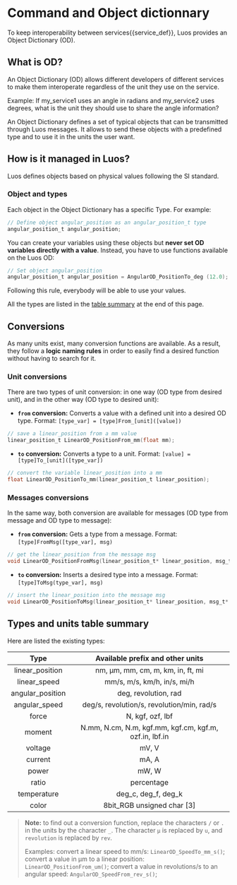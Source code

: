 # Command and Object dictionnary

To keep interoperability between <span class="cust_tooltip">services<span class="cust_tooltiptext">{{service_def}}</span></span>, Luos provides an Object Dictionary (OD).

## What is OD?
An Object Dictionary (OD) allows different developers of different services to make them interoperate regardless of the unit they use on the service.

Example: If my_service1 uses an angle in radians and my_service2 uses degrees, what is the unit they should use to share the angle information?

An Object Dictionary defines a set of typical objects that can be transmitted through Luos messages. It allows to send these objects with a predefined type and to use it in the units the user want.

## How is it managed in Luos?
Luos defines objects based on physical values following the SI standard.

### Object and types
Each object in the Object Dictionary has a specific Type. For example:
```c
// Define object angular_position as an angular_position_t type
angular_position_t angular_position; 
```

You can create your variables using these objects but **never set OD variables directly with a value**. Instead, you have to use functions available on the Luos OD:
```c
// Set object angular_position
angular_position_t angular_position = AngularOD_PositionTo_deg (12.0); 
```
Following this rule, everybody will be able to use your values.

All the types are listed in the [table summary](#types-and-units-table-summary) at the end of this page.

## Conversions
As many units exist, many conversion functions are available. As a result, they follow a **logic naming rules** in order to easily find a desired function without having to search for it.

### Unit conversions
There are two types of unit conversion: in one way (OD type from desired unit), and in the other way (OD type to desired unit):

 - **`from` conversion:** Converts a value with a defined unit into a desired OD type. Format:  `[type_var] = [type]From_[unit]([value])`
```c
// save a linear_position from a mm value
linear_position_t LinearOD_PositionFrom_mm(float mm); 
```

 - **`to` conversion:** Converts a type to a unit. Format: `[value] = [type]To_[unit]([type_var])`
```c
// convert the variable linear_position into a mm
float LinearOD_PositionTo_mm(linear_position_t linear_position); 
```

### Messages conversions
In the same way, both conversion are available for messages (OD type from message and OD type to message):

 - **`from` conversion:** Gets a type from a message. Format: `[type]FromMsg([type_var], msg)`
```C
// get the linear_position from the message msg
void LinearOD_PositionFromMsg(linear_position_t* linear_position, msg_t* msg); 
```

 - **`to` conversion:** Inserts a desired type into a message. Format: `[type]ToMsg(type_var], msg)`
```c
// insert the linear_position into the message msg
void LinearOD_PositionToMsg(linear_position_t* linear_position, msg_t* msg);
```

## Types and units table summary
Here are listed the existing types:

| Type | Available prefix and other units |
| :---: | :---: |
| linear_position | nm, &mu;m, mm, cm, m, km, in, ft, mi |
| linear_speed | mm/s, m/s, km/h, in/s, mi/h |
| angular_position | deg, revolution, rad |
| angular_speed | deg/s, revolution/s, revolution/min, rad/s |
| force | N, kgf, ozf, lbf |
| moment | N.mm, N.cm, N.m, kgf.mm, kgf.cm, kgf.m, ozf.in, lbf.in |
| voltage | mV, V |
| current |  mA, A |
| power | mW, W |
| ratio | percentage |
| temperature | deg_c, deg_f, deg_k |
| color | 8bit_RGB unsigned char \[3\] |

> **Note:** to find out a conversion function, replace the characters `/` or `.` in the units by the character `_`. The character `µ` is replaced by `u`, and `revolution` is replaced by `rev`.
>
> Examples: convert a linear speed to mm/s: `LinearOD_SpeedTo_mm_s()`; convert a value in &mu;m to a linear position: `LinearOD_PositionFrom_um()`; convert a value in revolutions/s to an angular speed: `AngularOD_SpeedFrom_rev_s()`;



